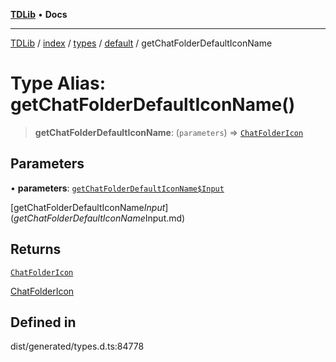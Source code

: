 [**TDLib**](../../../../../../README.md) • **Docs**

***

[TDLib](../../../../../../modules.md) / [index](../../../../../README.md) / [types](../../../README.md) / [default](../README.md) / getChatFolderDefaultIconName

# Type Alias: getChatFolderDefaultIconName()

> **getChatFolderDefaultIconName**: (`parameters`) => [`ChatFolderIcon`](ChatFolderIcon.md)

## Parameters

• **parameters**: [`getChatFolderDefaultIconName$Input`](getChatFolderDefaultIconName$Input.md)

[getChatFolderDefaultIconName$Input](getChatFolderDefaultIconName$Input.md)

## Returns

[`ChatFolderIcon`](ChatFolderIcon.md)

[ChatFolderIcon](ChatFolderIcon.md)

## Defined in

dist/generated/types.d.ts:84778
